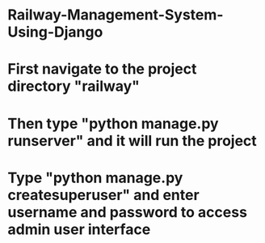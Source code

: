 # Railway-Management-System-Using-Django
# First navigate to the project directory "railway"
# Then type "python manage.py runserver" and it will run the project
# Type "python manage.py createsuperuser" and enter username and password to access admin user interface
